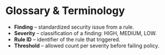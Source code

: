 # Glossary & Terminology

- **Finding** – standardized security issue from a rule.
- **Severity** – classification of a finding: HIGH, MEDIUM, LOW.
- **Rule ID** – identifier of the rule that triggered.
- **Threshold** – allowed count per severity before failing policy.
